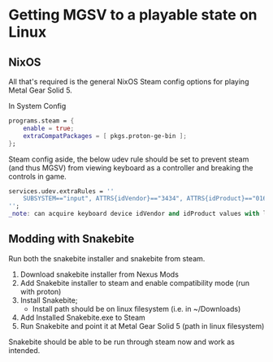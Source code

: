 # Getting MGSV to a playable state on Linux
## NixOS
All that's required is the general NixOS Steam config options for playing Metal Gear Solid 5.

In System Config
```nix
programs.steam = {
    enable = true;
    extraCompatPackages = [ pkgs.proton-ge-bin ];
};
```

Steam config aside, the below udev rule should be set to prevent steam (and thus MGSV) from viewing keyboard as a controller and breaking the controls in game.

```nix
services.udev.extraRules = ''
    SUBSYSTEM=="input", ATTRS{idVendor}=="3434", ATTRS{idProduct}=="0161", ENV{ID_INPUT_JOYSTICK}="" 
'';
_note: can acquire keyboard device idVendor and idProduct values with lsusb, ensure setting right side of operator and not the attribute key (left of the == operator)_

```

## Modding with Snakebite
Run both the snakebite installer and snakebite from steam.
1. Download snakebite installer from Nexus Mods
2. Add Snakebite installer to steam and enable compatibility mode (run with proton)
3. Install Snakebite;
    - Install path should be on linux filesystem (i.e. in ~/Downloads)
4. Add Installed Snakebite.exe to Steam
5. Run Snakebite and point it at Metal Gear Solid 5 (path in linux filesystem)

Snakebite should be able to be run through steam now and work as intended.
